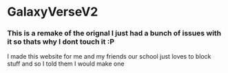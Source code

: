 # GalaxyVerseV2
### This is a remake of the orignal I just had a bunch of issues with it so thats why I dont touch it :P
I made this website for me and my friends our school just loves to block stuff and so I told them I would make one
